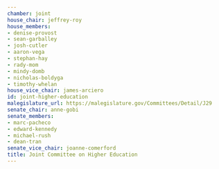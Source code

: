 ```yaml
---
chamber: joint
house_chair: jeffrey-roy
house_members:
- denise-provost
- sean-garballey
- josh-cutler
- aaron-vega
- stephan-hay
- rady-mom
- mindy-domb
- nicholas-boldyga
- timothy-whelan
house_vice_chair: james-arciero
id: joint-higher-education
malegislature_url: https://malegislature.gov/Committees/Detail/J29
senate_chair: anne-gobi
senate_members:
- marc-pacheco
- edward-kennedy
- michael-rush
- dean-tran
senate_vice_chair: joanne-comerford
title: Joint Committee on Higher Education
---
```

